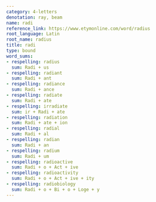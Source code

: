 ```yaml
---
category: 4-letters
denotation: ray, beam
name: radi
reference_link: https://www.etymonline.com/word/radius
root_language: Latin
root_name: radius
title: radi
type: bound
word_sums:
- respelling: radius
  sum: Radi + us
- respelling: radiant
  sum: Radi + ant
- respelling: radiance
  sum: Radi + ance
- respelling: radiate
  sum: Radi + ate
- respelling: irradiate
  sum: ir + Radi + ate
- respelling: radiation
  sum: Radi + ate + ion
- respelling: radial
  sum: Radi + al
- respelling: radian
  sum: Radi + an
- respelling: radium
  sum: Radi + um
- respelling: radioactive
  sum: Radi + o + Act + ive
- respelling: radioactivity
  sum: Radi + o + Act + ive + ity
- respelling: radiobiology
  sum: Radi + o + Bi + o + Loge + y
---
```

